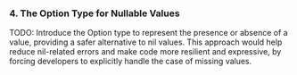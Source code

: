 ### 4. The Option Type for Nullable Values

TODO: Introduce the Option type to represent the presence or absence of a value, providing a safer alternative to nil values. This approach would help reduce nil-related errors and make code more resilient and expressive, by forcing developers to explicitly handle the case of missing values.

<!--

**TODO:**

> Elaborate

-->
